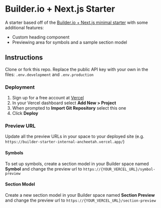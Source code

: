 # Builder.io + Next.js Starter
A starter based off of the [Builder.io + Next.js minimal starter](https://github.com/BuilderIO/builder/tree/main/examples/next-js-simple) with some additional features:
- Custom heading component
- Previewing area for symbols and a sample section model

## Instructions
Clone or fork this repo. Replace the public API key with your own in the files: `.env.development` and `.env.production`

### Deployment
1. Sign up for a free account at [Vercel](https://vercel.com/signup)
2. In your Vercel dashboard select **Add New > Project**
3. When prompted to **Import Git Repository** select this one
5. Click **Deploy**

### Preview URL
Update all the preview URLs in your space to your deployed site (e.g. `https://builder-starter-internal-ancheetah.vercel.app/`)
#### Symbols
To set up symbols, create a section model in your Builder space named **Symbol** and change the preview url to `https://{YOUR_VERCEL_URL}/symbol-preview`

#### Section Model
Create a new section model in your Builder space named **Section Preview** and change the preview url to `https://{YOUR_VERCEL_URL}/section-preview`